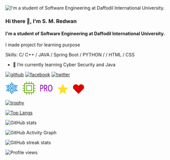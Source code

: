 
![I'm a student of Software Engineering at Daffodil International University.](https://scontent.fdac151-1.fna.fbcdn.net/v/t39.30808-6/350803414_6554235037973972_1719601455454225281_n.jpg?_nc_cat=102&ccb=1-7&_nc_sid=a2f6c7&_nc_ohc=LsKbr0a-aBUAX_UTuEf&_nc_ht=scontent.fdac151-1.fna&oh=00_AfDWDELQW9vsyJQnawiYqiY93GZyQ3oeTv_XGRhIBVfqFw&oe=651B4A25)

### Hi there 👋, I'm S. M. Redwan
#### I'm a student of Software Engineering at Daffodil International University.
I made project for learning purpose

Skills: C/ C++ / JAVA / Spring Boot / PYTHON / / HTML / CSS

- 🌱 I’m currently learning Cyber Security and Java 


[<img src='https://cdn.jsdelivr.net/npm/simple-icons@3.0.1/icons/github.svg' alt='github' height='40'>](https://github.com/redwanpp)  [<img src='https://cdn.jsdelivr.net/npm/simple-icons@3.0.1/icons/facebook.svg' alt='facebook' height='40'>](https://www.facebook.com/smredwan.mondol.1)  [<img src='https://cdn.jsdelivr.net/npm/simple-icons@3.0.1/icons/twitter.svg' alt='twitter' height='40'>](https://twitter.com/ar0x01)  

<a href='https://archiveprogram.github.com/'><img src='https://raw.githubusercontent.com/acervenky/animated-github-badges/master/assets/acbadge.gif' width='40' height='40'></a> <a href='https://docs.github.com/en/developers'><img src='https://raw.githubusercontent.com/acervenky/animated-github-badges/master/assets/devbadge.gif' width='40' height='40'></a> <a href='https://github.com/pricing'><img src='https://raw.githubusercontent.com/acervenky/animated-github-badges/master/assets/pro.gif' width='40' height='40'></a> <a href='https://stars.github.com/'><img src='https://raw.githubusercontent.com/acervenky/animated-github-badges/master/assets/starbadge.gif' width='35' height='35'></a> <a href='https://docs.github.com/en/github/supporting-the-open-source-community-with-github-sponsors'><img src='https://raw.githubusercontent.com/acervenky/animated-github-badges/master/assets/sponsorbadge.gif' width='35' height='35'></a> 

[![trophy](https://github-profile-trophy.vercel.app/?username=redwanpp)](https://github.com/ryo-ma/github-profile-trophy)

[![Top Langs](https://github-readme-stats.vercel.app/api/top-langs/?username=redwanpp)](https://github.com/anuraghazra/github-readme-stats)

![GitHub stats](https://github-readme-stats.vercel.app/api?username=redwanpp&show_icons=true)  

![GitHub Activity Graph](https://activity-graph.herokuapp.com/graph?username=redwanpp)  

![GitHub streak stats](https://streak-stats.demolab.com/?user=redwanpp)  

![Profile views](https://gpvc.arturio.dev/redwanpp)  
